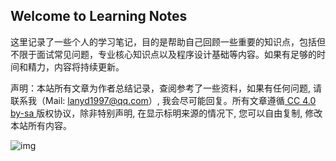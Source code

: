 ## Welcome to Learning Notes

这里记录了一些个人的学习笔记，目的是帮助自己回顾一些重要的知识点，包括但不限于面试常见问题，专业核心知识点以及程序设计基础等内容。如果有足够的时间和精力，内容将持续更新。

声明：本站所有文章为作者总结记录，查阅参考了一些资料，如果有任何问题, 请联系我（Mail: lanyd1997@qq.com）, 我会尽可能回复。所有文章遵循[ CC 4.0 by-sa ](http://creativecommons.org/licenses/by-sa/4.0/)版权协议，除非特别声明, 在显示标明来源的情况下, 您可以自由复制, 修改本站所有内容。



![img](https://s2.ax1x.com/2019/06/14/V5lPP0.md.png)

